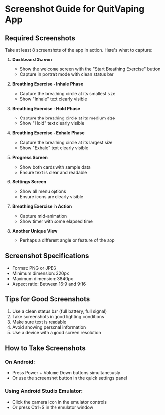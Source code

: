 # Screenshot Guide for QuitVaping App

## Required Screenshots
Take at least 8 screenshots of the app in action. Here's what to capture:

1. **Dashboard Screen**
   - Show the welcome screen with the "Start Breathing Exercise" button
   - Capture in portrait mode with clean status bar

2. **Breathing Exercise - Inhale Phase**
   - Capture the breathing circle at its smallest size
   - Show "Inhale" text clearly visible

3. **Breathing Exercise - Hold Phase**
   - Capture the breathing circle at its medium size
   - Show "Hold" text clearly visible

4. **Breathing Exercise - Exhale Phase**
   - Capture the breathing circle at its largest size
   - Show "Exhale" text clearly visible

5. **Progress Screen**
   - Show both cards with sample data
   - Ensure text is clear and readable

6. **Settings Screen**
   - Show all menu options
   - Ensure icons are clearly visible

7. **Breathing Exercise in Action**
   - Capture mid-animation
   - Show timer with some elapsed time

8. **Another Unique View**
   - Perhaps a different angle or feature of the app

## Screenshot Specifications
- Format: PNG or JPEG
- Minimum dimension: 320px
- Maximum dimension: 3840px
- Aspect ratio: Between 16:9 and 9:16

## Tips for Good Screenshots
1. Use a clean status bar (full battery, full signal)
2. Take screenshots in good lighting conditions
3. Make sure text is readable
4. Avoid showing personal information
5. Use a device with a good screen resolution

## How to Take Screenshots
### On Android:
- Press Power + Volume Down buttons simultaneously
- Or use the screenshot button in the quick settings panel

### Using Android Studio Emulator:
- Click the camera icon in the emulator controls
- Or press Ctrl+S in the emulator window
